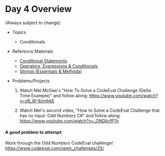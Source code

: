 
# Day 4 Overview

(Always subject to change)


- Topics
  - Conditionals

- Reference Materials
  - [Conditional Statements](https://docs.google.com/a/wecancodeit.org/presentation/d/1QeQS5ZY0srAWsvMAPqnH2vSDn1cNZu7DXrgd1nw2piE/edit?usp=sharing)
  - [Operators, Expressions & Conditionals](https://docs.google.com/a/wecancodeit.org/presentation/d/1BEdLuG3_ucGoOnatinjJfwA6U18IxHjCrLGvnfWYi7s/edit?usp=sharing)
  - [Strings (Essentials & Methods) ](https://docs.google.com/a/wecancodeit.org/presentation/d/1s_6Fv0zKtNI53nvYdnBS-8ywgEkvuoWlwcR5JikHE4g/edit?usp=sharing)

- Problems/Projects
    1. Watch Mel McGee's "How To Solve a CodeEval Challenge (Delta Time Example)" and follow along: https://www.youtube.com/watch?v=zR_W-8zmhkE

  2. Watch Mel's second video, "How to Solve a CodeEval Challenge that has no input: Odd Numbers C#" and follow along: https://www.youtube.com/watch?v=_ONDlicfP7o

 #### A good problem to attempt:
  
   Work through the Odd Numbers CodeEval challenge! https://www.codeeval.com/open_challenges/25/
